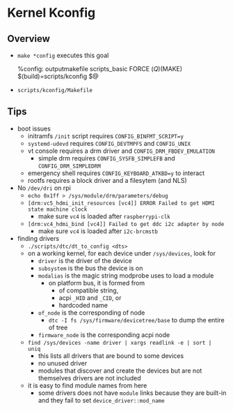 Kernel Kconfig
==============

## Overview

- `make *config` executes this goal

    %config: outputmakefile scripts_basic FORCE
            $(Q)$(MAKE) $(build)=scripts/kconfig $@
- `scripts/kconfig/Makefile`

## Tips

- boot issues
  - initramfs `/init` script requires `CONFIG_BINFMT_SCRIPT=y`
  - `systemd-udevd` requires `CONFIG_DEVTMPFS` and `CONFIG_UNIX`
  - vt console requires a drm driver and `CONFIG_DRM_FBDEV_EMULATION`
    - simple drm requires `CONFIG_SYSFB_SIMPLEFB` and `CONFIG_DRM_SIMPLEDRM`
  - emergency shell requires  `CONFIG_KEYBOARD_ATKBD=y` to interact
  - rootfs requires a block driver and a filesytem (and NLS)
- No `/dev/dri` on rpi
  - `echo 0x1ff > /sys/module/drm/parameters/debug`
  - `[drm:vc5_hdmi_init_resources [vc4]] ERROR Failed to get HDMI state machine clock`
    - make sure `vc4` is loaded after `raspberrypi-clk`
  - `[drm:vc4_hdmi_bind [vc4]] Failed to get ddc i2c adapter by node`
    - make sure `vc4` is loaded after `i2c-brcmstb`
- finding drivers
  - `./scripts/dtc/dt_to_config <dts>`
  - on a working kernel, for each device under `/sys/devices`, look for
    - `driver` is the driver of the device
    - `subsystem` is the bus the device is on
    - `modalias` is the magic string modprobe uses to load a module
      - on platform bus, it is formed from
        - of compatible string,
        - acpi `_HID` and `_CID`, or
        - hardcoded name
    - `of_node` is the corresponding of node
      - `dtc -I fs /sys/firmware/devicetree/base` to dump the entire of tree
    - `firmware_node` is the corresponding acpi node
  - `find /sys/devices -name driver | xargs readlink -e | sort | uniq`
    - this lists all drivers that are bound to some devices
    - no unused driver
    - modules that discover and create the devices but are not themselves
      drivers are not included
  - it is easy to find module names from here
    - some drivers does not have `module` links because they are built-in and
      they fail to set `device_driver::mod_name`
